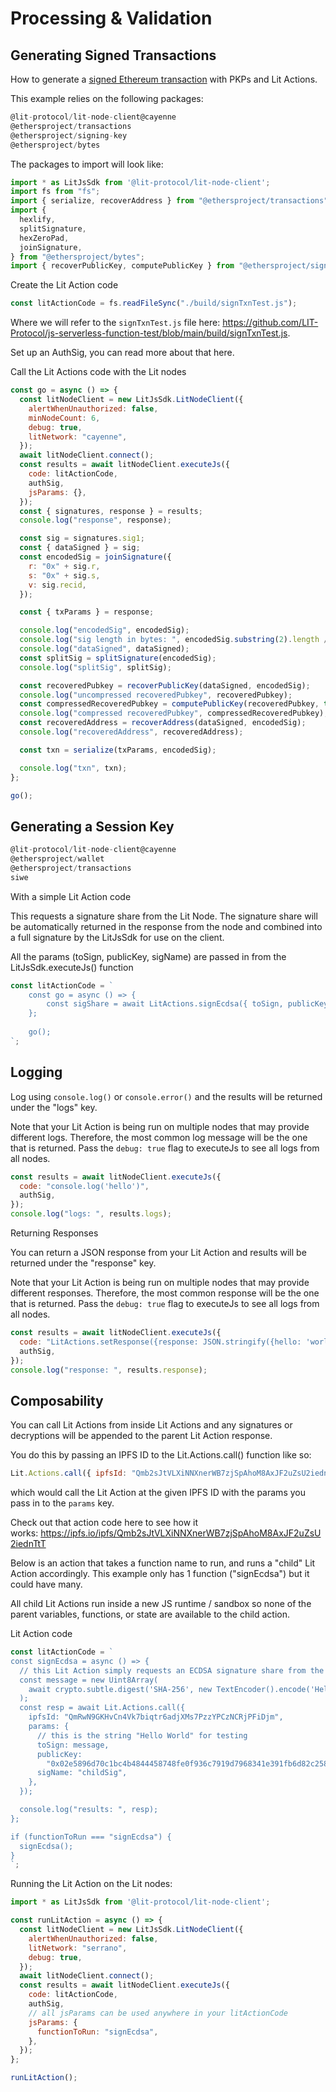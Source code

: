 # Processing & Validation

## Generating Signed Transactions

How to generate a [signed Ethereum transaction](https://github.com/LIT-Protocol/js-serverless-function-test/blob/main/js-sdkTests/signTxn.js) with PKPs and Lit Actions.

This example relies on the following packages: 

```jsx
@lit-protocol/lit-node-client@cayenne
@ethersproject/transactions
@ethersproject/signing-key
@ethersproject/bytes 
```

The packages to import will look like: 

```jsx
import * as LitJsSdk from '@lit-protocol/lit-node-client';
import fs from "fs";
import { serialize, recoverAddress } from "@ethersproject/transactions";
import {
  hexlify,
  splitSignature,
  hexZeroPad,
  joinSignature,
} from "@ethersproject/bytes";
import { recoverPublicKey, computePublicKey } from "@ethersproject/signing-key";
```

Create the Lit Action code

```jsx
const litActionCode = fs.readFileSync("./build/signTxnTest.js");
```

Where we will refer to the `signTxnTest.js` file here: https://github.com/LIT-Protocol/js-serverless-function-test/blob/main/build/signTxnTest.js.

Set up an AuthSig, you can read more about that here.

Call the Lit Actions code with the Lit nodes

```jsx
const go = async () => {
  const litNodeClient = new LitJsSdk.LitNodeClient({
    alertWhenUnauthorized: false,
    minNodeCount: 6,
    debug: true,
    litNetwork: "cayenne",
  });
  await litNodeClient.connect();
  const results = await litNodeClient.executeJs({
    code: litActionCode,
    authSig,
    jsParams: {},
  });
  const { signatures, response } = results;
  console.log("response", response);

  const sig = signatures.sig1;
  const { dataSigned } = sig;
  const encodedSig = joinSignature({
    r: "0x" + sig.r,
    s: "0x" + sig.s,
    v: sig.recid,
  });

  const { txParams } = response;

  console.log("encodedSig", encodedSig);
  console.log("sig length in bytes: ", encodedSig.substring(2).length / 2);
  console.log("dataSigned", dataSigned);
  const splitSig = splitSignature(encodedSig);
  console.log("splitSig", splitSig);

  const recoveredPubkey = recoverPublicKey(dataSigned, encodedSig);
  console.log("uncompressed recoveredPubkey", recoveredPubkey);
  const compressedRecoveredPubkey = computePublicKey(recoveredPubkey, true);
  console.log("compressed recoveredPubkey", compressedRecoveredPubkey);
  const recoveredAddress = recoverAddress(dataSigned, encodedSig);
  console.log("recoveredAddress", recoveredAddress);

  const txn = serialize(txParams, encodedSig);

  console.log("txn", txn);
};

go();
```

## Generating a Session Key

```jsx
@lit-protocol/lit-node-client@cayenne
@ethersproject/wallet
@ethersproject/transactions
siwe
```

With a simple Lit Action code

This requests a signature share from the Lit Node. The signature share will be automatically returned in the response from the node and combined into a full signature by the LitJsSdk for use on the client.

All the params (toSign, publicKey, sigName) are passed in from the LitJsSdk.executeJs() function
  

```jsx
const litActionCode = `
	const go = async () => {
		const sigShare = await LitActions.signEcdsa({ toSign, publicKey, sigName });
	};
	
	go();
`;
```

## Logging

Log using `console.log()` or `console.error()` and the results will be returned under the "logs" key. 

Note that your Lit Action is being run on multiple nodes that may provide different logs. Therefore, the most common log message will be the one that is returned. Pass the `debug: true` flag to executeJs to see all logs from all nodes.

```jsx
const results = await litNodeClient.executeJs({
  code: "console.log('hello')",
  authSig,
});
console.log("logs: ", results.logs);
```

Returning Responses

You can return a JSON response from your Lit Action and results will be returned under the "response" key. 

Note that your Lit Action is being run on multiple nodes that may provide different responses. Therefore, the most common response will be the one that is returned. Pass the `debug: true` flag to executeJs to see all logs from all nodes.

```jsx
const results = await litNodeClient.executeJs({
  code: "LitActions.setResponse({response: JSON.stringify({hello: 'world'})})",
  authSig,
});
console.log("response: ", results.response);
```

## Composability

You can call Lit Actions from inside Lit Actions and any signatures or decryptions will be appended to the parent Lit Action response. 

You do this by passing an IPFS ID to the Lit.Actions.call() function like so: 

```jsx
Lit.Actions.call({ ipfsId: "Qmb2sJtVLXiNNXnerWB7zjSpAhoM8AxJF2uZsU2iednTtT", params: {}) 
```

which would call the Lit Action at the given IPFS ID with the params you pass in to the `params` key. 

Check out that action code here to see how it works: https://ipfs.io/ipfs/Qmb2sJtVLXiNNXnerWB7zjSpAhoM8AxJF2uZsU2iednTtT

Below is an action that takes a function name to run, and runs a "child" Lit Action accordingly. This example only has 1 function ("signEcdsa") but it could have many.

All child Lit Actions run inside a new JS runtime / sandbox so none of the parent variables, functions, or state are available to the child action.

Lit Action code

```jsx
const litActionCode = `
const signEcdsa = async () => {
  // this Lit Action simply requests an ECDSA signature share from the Lit Node
  const message = new Uint8Array(
    await crypto.subtle.digest('SHA-256', new TextEncoder().encode('Hello world'))
  );
  const resp = await Lit.Actions.call({
    ipfsId: "QmRwN9GKHvCn4Vk7biqtr6adjXMs7PzzYPCzNCRjPFiDjm",
    params: {
      // this is the string "Hello World" for testing
      toSign: message,
      publicKey:
        "0x02e5896d70c1bc4b4844458748fe0f936c7919d7968341e391fb6d82c258192e64",
      sigName: "childSig",
    },
  });

  console.log("results: ", resp);
};

if (functionToRun === "signEcdsa") {
  signEcdsa();
}
`;
```

Running the Lit Action on the Lit nodes:

```jsx
import * as LitJsSdk from '@lit-protocol/lit-node-client';

const runLitAction = async () => {
  const litNodeClient = new LitJsSdk.LitNodeClient({
    alertWhenUnauthorized: false,
    litNetwork: "serrano",
    debug: true,
  });
  await litNodeClient.connect();
  const results = await litNodeClient.executeJs({
    code: litActionCode,
    authSig,
    // all jsParams can be used anywhere in your litActionCode
    jsParams: {
      functionToRun: "signEcdsa",
    },
  });
};

runLitAction();
```